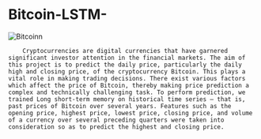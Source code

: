 # Bitcoin-LSTM-
![Bitcoinn](https://user-images.githubusercontent.com/41477399/90023497-70627e00-dcd1-11ea-84b2-17c1dc1ebabe.jpg)

        Cryptocurrencies are digital currencies that have garnered significant investor attention in the financial markets. The aim of this project is to predict the daily price, particularly the daily high and closing price, of the cryptocurrency Bitcoin. This plays a vital role in making trading decisions. There exist various factors which affect the price of Bitcoin, thereby making price prediction a complex and technically challenging task. To perform prediction, we trained Long short-term memory on historical time series – that is, past prices of Bitcoin over several years. Features such as the opening price, highest price, lowest price, closing price, and volume of a currency over several preceding quarters were taken into consideration so as to predict the highest and closing price.
